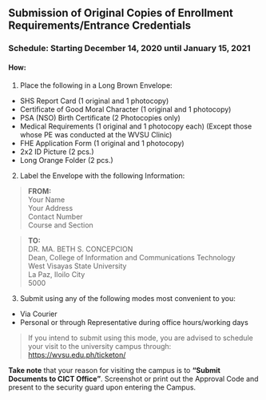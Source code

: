## Submission of Original Copies of Enrollment Requirements/Entrance Credentials

### Schedule: Starting December 14, 2020 until January 15, 2021

#### How:	

1. Place the following in a Long Brown Envelope:

* SHS Report Card (1 original and 1 photocopy)
* Certificate of Good Moral Character (1 original and 1 photocopy)
* PSA (NSO) Birth Certificate (2 Photocopies only)
* Medical Requirements (1 original and 1 photocopy each) (Except those whose PE was conducted at the WVSU Clinic)
* FHE Application Form (1 original and 1 photocopy)
* 2x2 ID Picture (2 pcs.)
* Long Orange Folder (2 pcs.)

2. Label the Envelope with the following Information:

> **FROM:** <br>
> Your Name <br>
> Your Address <br>
> Contact Number <br>
> Course and Section


> **TO:**<br>
> DR. MA. BETH S. CONCEPCION <br>
> Dean, College of Information and Communications Technology <br>
> West Visayas State University <br>
> La Paz, Iloilo City <br>
> 5000

3. Submit using any of the following modes most convenient to you:
* Via Courier
* Personal or through Representative during office hours/working days 
   
> If you intend to submit using this mode, you are advised to schedule your visit to the university campus through: https://wvsu.edu.ph/ticketon/ 

**Take note** that your reason for visiting the campus is to **“Submit Documents to CICT Office”**. Screenshot or print out the Approval Code and present to the security guard upon entering the Campus.
